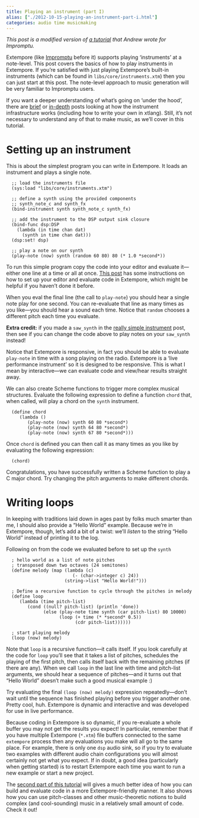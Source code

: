```yaml
---
title: Playing an instrument (part I)
alias: ["./2012-10-15-playing-an-instrument-part-i.html"]
categories: audio time musicmaking
---
```


*This post is a modified version of [a
tutorial](http://impromptu.moso.com.au/tutorials/bing.html) that Andrew
wrote for Impromptu.*

Extempore (like [Impromptu](http://impromptu.moso.com.au) before it)
supports playing ‘instruments’ at a note-level. This post covers the
basics of how to play instruments in Extempore. If you’re satisfied with
just playing Extempore’s built-in instruments (which can be found in
`libs/core/instruments.xtm`) then you can just start at this post. The
note-level approach to music generation will be very familiar to
Impromptu users.

If you want a deeper understanding of what’s going on ‘under the hood’,
there are [brief](2012-10-16-a-really-simple-instrument.org) or
[in-depth](2012-09-28-making-an-instrument.org) posts looking at how the
instrument infrastructure works (including how to write your own in
xtlang). Still, it’s not necessary to understand any of that to make
music, as we’ll cover in this tutorial.

# Setting up an instrument

This is about the simplest program you can write in Extempore. It loads
an instrument and plays a single note.

``` {.extempore}
  ;; load the instruments file 
  (sys:load "libs/core/instruments.xtm")

  ;; define a synth using the provided components
  ;; synth_note_c and synth_fx
  (bind-instrument synth synth_note_c synth_fx)

  ;; add the instrument to the DSP output sink closure
  (bind-func dsp:DSP
    (lambda (in time chan dat)
      (synth in time chan dat)))
  (dsp:set! dsp)

  ;; play a note on our synth
  (play-note (now) synth (random 60 80) 80 (* 1.0 *second*))
```

To run this simple program copy the code into your editor and evaluate
it—either one line at a time or all at once. [This
post](2012-09-26-interacting-with-the-extempore-compiler.org) has some
instructions on how to set up your editor and evaluate code in
Extempore, which might be helpful if you haven’t done it before.

When you eval the final line (the call to `play-note`) you should hear a
single note play for one second. You can re-evaluate that line as many
times as you like—you should hear a sound each time. Notice that
`random` chooses a different pitch each time you evaluate.

**Extra credit:** if you made a `saw_synth` in the [really simple
instrument](2012-10-16-a-really-simple-instrument.org) post, then see if
you can change the code above to play notes on your `saw_synth` instead!

Notice that Extempore is responsive, in fact you should be able to
evaluate `play-note` in time with a song playing on the radio. Extempore
is a ‘live performance instrument’ so it is designed to be responsive.
This is what I mean by interactive—we can evaluate code and view/hear
results straight away.

We can also create Scheme functions to trigger more complex musical
structures. Evaluate the following expression to define a function
`chord` that, when called, will play a chord on the `synth` instrument.

``` {.extempore}
  (define chord
     (lambda ()
        (play-note (now) synth 60 80 *second*)
        (play-note (now) synth 64 80 *second*)
        (play-note (now) synth 67 80 *second*)))
```

Once `chord` is defined you can then call it as many times as you like
by evaluating the following expression:

``` {.extempore}
  (chord)
```

Congratulations, you have successfully written a Scheme function to play
a C major chord. Try changing the pitch arguments to make different
chords.

# Writing loops

In keeping with traditions laid down in ages past by folks much smarter
than me, I should also provide a “Hello World” example. Because we’re in
Extempore, though, let’s add a bit of a twist: we’ll *listen* to the
string “Hello World” instead of printing it to the log.

Following on from the code we evaluated before to set up the `synth`

``` {.extempore}
  ; hello world as a list of note pitches
  ; transposed down two octaves (24 semitones)
  (define melody (map (lambda (c)
                         (- (char->integer c) 24))
                      (string->list "Hello World!")))

  ; Define a recursive function to cycle through the pitches in melody
  (define loop
     (lambda (time pitch-list)
        (cond ((null? pitch-list) (println 'done))
              (else (play-note time synth (car pitch-list) 80 10000)
                    (loop (+ time (* *second* 0.5))
                          (cdr pitch-list))))))

  ; start playing melody
  (loop (now) melody)
```

Note that `loop` is a recursive function—it calls itself. If you look
carefully at the code for `loop` you’ll see that it takes a list of
pitches, schedules the playing of the first pitch, then calls itself
back with the remaining pitches (if there are any). When we call `loop`
in the last line with time and pitch-list arguments, we should hear a
sequence of pitches—and it turns out that “Hello World” doesn’t make
such a good musical example :)

Try evaluating the final `(loop (now) melody)` expression
repeatedly—don’t wait until the sequence has finished playing before you
trigger another one. Pretty cool, huh. Extempore is dynamic and
interactive and was developed for use in live performance.

Because coding in Extempore is so dynamic, if you re-evaluate a whole
buffer you may not get the results you expect! In particular, remember
that if you have multiple Extempore (`*.xtm`) file buffers connected to
the same `extempore` process then any evaluations you make will all go
to the same place. For example, there is only one `dsp` audio sink, so
if you try to evaluate two examples with different audio chain
configurations you will almost certainly not get what you expect. If in
doubt, a good idea (particularly when getting started) is to restart
Extempore each time you want to run a new example or start a new
project.

The [second part of this
tutorial](2012-10-15-playing-an-instrument-part-ii.org) will gives a
much better idea of how you can build and evaluate code in a more
Extempore-friendly manner. It also shows how you can use pitch-classes
and other music-theoretic notions to build complex (and cool-sounding)
music in a relatively small amount of code. Check it out!
